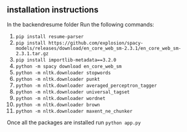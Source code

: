 ## installation instructions

In the backendresume folder Run the following commands:
1.	`pip install resume-parser`
2.	`pip install https://github.com/explosion/spacy-models/releases/download/en_core_web_sm-2.3.1/en_core_web_sm-2.3.1.tar.gz`
3.	`pip install importlib-metadata==3.2.0`
4.	`python -m spacy download en_core_web_sm`
5.	`python -m nltk.downloader stopwords `
6.	`python -m nltk.downloader punkt `
7.	`python -m nltk.downloader averaged_perceptron_tagger`
8.	`python -m nltk.downloader universal_tagset`
9.	`python -m nltk.downloader wordnet`
10.	`python -m nltk.downloader brown`
11.	`python -m nltk.downloader maxent_ne_chunker`

Once all the packages are installed run `python app.py`